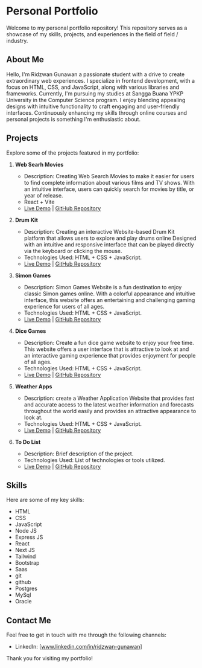 # Personal Portfolio

Welcome to my personal portfolio repository! This repository serves as a showcase of my skills, projects, and experiences in the field of field / industry.

## About Me

Hello, I'm Ridzwan Gunawan a passionate student with a drive to create extraordinary web experiences. I specialize in frontend development, with a focus on HTML, CSS, and JavaScript, along with various libraries and frameworks. Currently, I'm pursuing my studies at Sangga Buana YPKP University in the Computer Science program. I enjoy blending appealing designs with intuitive functionality to craft engaging and user-friendly interfaces. Continuously enhancing my skills through online courses and personal projects is something I'm enthusiastic about.

## Projects

Explore some of the projects featured in my portfolio:

1. **Web Searh Movies**

   - Description: Creating Web Search Movies to make it easier for users to find complete information about various films and TV shows. With an intuitive interface, users can quickly search for movies by title, or year of release.
   - React + Vite
   - [Live Demo](https://web-search-movies.vercel.app/) | [GitHub Repository](https://github.com/RidzwanGunawan/web-search-movies)

2. **Drum Kit**

   - Description: Creating an interactive Website-based Drum Kit platform that allows users to explore and play drums online Designed with an intuitive and responsive interface that can be played directly via the keyboard or clicking the mouse.
   - Technologies Used: HTML + CSS + JavaScript.
   - [Live Demo](https://drum-kit-ten-rho.vercel.app/) | [GitHub Repository](https://github.com/RidzwanGunawan/Drum-Kit)

3. **Simon Games**

   - Description: Simon Games Website is a fun destination to enjoy classic Simon games online. With a colorful appearance and intuitive interface, this website offers an entertaining and challenging gaming experience for users of all ages.
   - Technologies Used: HTML + CSS + JavaScript.
   - [Live Demo](https://ridzwangunawan.github.io/simon-game/) | [GitHub Repository](https://github.com/RidzwanGunawan/simon-game)

4. **Dice Games**

   - Description: Create a fun dice game website to enjoy your free time. This website offers a user interface that is attractive to look at and an interactive gaming experience that provides enjoyment for people of all ages.
   - Technologies Used: HTML + CSS + JavaScript.
   - [Live Demo](https://ridzwangunawan.github.io/Dice-Games/) | [GitHub Repository](https://github.com/RidzwanGunawan/Dice-Games)

5. **Weather Apps**

   - Description: create a Weather Application Website that provides fast and accurate access to the latest weather information and forecasts throughout the world easily and provides an attractive appearance to look at.
   - Technologies Used: HTML + CSS + JavaScript.
   - [Live Demo](https://ridzwangunawan.github.io/Weather-Apps/) | [GitHub Repository](https://github.com/RidzwanGunawan/Weather-Apps)

6. **To Do List**
   - Description: Brief description of the project.
   - Technologies Used: List of technologies or tools utilized.
   - [Live Demo](https://ridzwangunawan.github.io/To-Do-List/) | [GitHub Repository](https://github.com/RidzwanGunawan/To-Do-List)

## Skills

Here are some of my key skills:

- HTML
- CSS
- JavaScript
- Node JS
- Express JS
- React
- Next JS
- Tailwind
- Bootstrap
- Saas
- git
- github
- Postgres
- MySql
- Oracle

## Contact Me

Feel free to get in touch with me through the following channels:

- LinkedIn: [www.linkedin.com/in/ridzwan-gunawan]

Thank you for visiting my portfolio!
